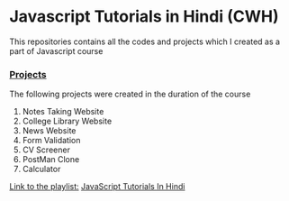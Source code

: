# Javascript Tutorials in Hindi (CWH)
This repositories contains all the codes and projects which I created as a part of Javascript course

### <u>Projects</u>
The following projects were created in the duration of the course
<ol>
  <li>Notes Taking Website</li>
  <li>College Library Website</li>
  <li>News Website</li>
  <li>Form Validation</li>
  <li>CV Screener</li>
  <li>PostMan Clone</li>
  <li>Calculator</li>
</ol>

<u>Link to the playlist:</u>
<a href="https://www.youtube.com/playlist?list=PLu0W_9lII9ajyk081To1Cbt2eI5913SsL">JavaScript Tutorials In Hindi</a>
